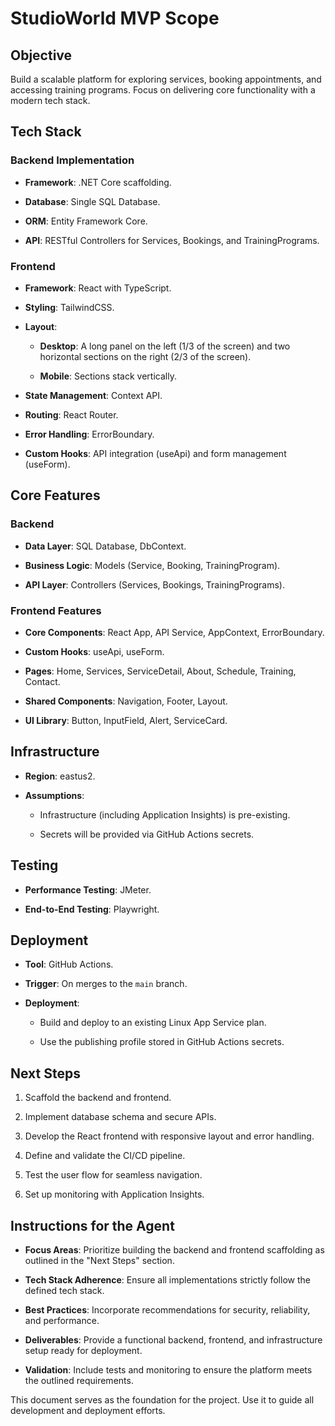 # StudioWorld MVP Scope

## Objective

Build a scalable platform for exploring services, booking appointments, and accessing training programs. Focus on delivering core functionality with a modern tech stack.

## Tech Stack

### Backend Implementation

- **Framework**: .NET Core scaffolding.

- **Database**: Single SQL Database.

- **ORM**: Entity Framework Core.

- **API**: RESTful Controllers for Services, Bookings, and TrainingPrograms.

### Frontend

- **Framework**: React with TypeScript.

- **Styling**: TailwindCSS.

- **Layout**:

  - **Desktop**: A long panel on the left (1/3 of the screen) and two horizontal sections on the right (2/3 of the screen).

  - **Mobile**: Sections stack vertically.

- **State Management**: Context API.

- **Routing**: React Router.

- **Error Handling**: ErrorBoundary.

- **Custom Hooks**: API integration (useApi) and form management (useForm).

## Core Features

### Backend

- **Data Layer**: SQL Database, DbContext.

- **Business Logic**: Models (Service, Booking, TrainingProgram).

- **API Layer**: Controllers (Services, Bookings, TrainingPrograms).

### Frontend Features

- **Core Components**: React App, API Service, AppContext, ErrorBoundary.

- **Custom Hooks**: useApi, useForm.

- **Pages**: Home, Services, ServiceDetail, About, Schedule, Training, Contact.

- **Shared Components**: Navigation, Footer, Layout.

- **UI Library**: Button, InputField, Alert, ServiceCard.

## Infrastructure

- **Region**: eastus2.

- **Assumptions**:

  - Infrastructure (including Application Insights) is pre-existing.

  - Secrets will be provided via GitHub Actions secrets.

## Testing

- **Performance Testing**: JMeter.

- **End-to-End Testing**: Playwright.

## Deployment

- **Tool**: GitHub Actions.

- **Trigger**: On merges to the `main` branch.

- **Deployment**:

  - Build and deploy to an existing Linux App Service plan.

  - Use the publishing profile stored in GitHub Actions secrets.

## Next Steps

1. Scaffold the backend and frontend.

2. Implement database schema and secure APIs.

3. Develop the React frontend with responsive layout and error handling.

4. Define and validate the CI/CD pipeline.

5. Test the user flow for seamless navigation.

6. Set up monitoring with Application Insights.

## Instructions for the Agent

- **Focus Areas**: Prioritize building the backend and frontend scaffolding as outlined in the "Next Steps" section.

- **Tech Stack Adherence**: Ensure all implementations strictly follow the defined tech stack.

- **Best Practices**: Incorporate recommendations for security, reliability, and performance.

- **Deliverables**: Provide a functional backend, frontend, and infrastructure setup ready for deployment.

- **Validation**: Include tests and monitoring to ensure the platform meets the outlined requirements.

This document serves as the foundation for the project. Use it to guide all development and deployment efforts.
